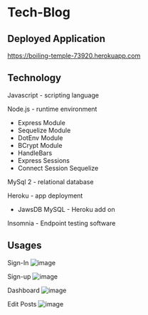 # Tech-Blog

## Deployed Application
https://boiling-temple-73920.herokuapp.com</br>

## Technology
Javascript - scripting language </br>

Node.js - runtime environment</br>
- Express Module</br>
- Sequelize Module</br>
- DotEnv Module</br>
- BCrypt Module</br>
- HandleBars</br>
- Express Sessions</br>
- Connect Session Sequelize
    
MySql 2 - relational database</br>

Heroku - app deployment</br>
- JawsDB MySQL - Heroku add on</br>
  
Insomnia - Endpoint testing software</br>

## Usages
Sign-In
![image](https://user-images.githubusercontent.com/101683611/184024778-be602d16-b69d-47fb-b733-f48ae6202622.png)

Sign-up
![image](https://user-images.githubusercontent.com/101683611/184024856-238aebef-85dc-4107-8574-86ff8a5b26eb.png)

Dashboard
![image](https://user-images.githubusercontent.com/101683611/184025175-25af357b-ced8-40b1-8e03-0d33d38a8287.png)

Edit Posts
![image](https://user-images.githubusercontent.com/101683611/184025261-d5b8df36-c5f8-47d7-a906-b1d7a79c2681.png)



